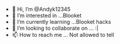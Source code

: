 - 👋 Hi, I’m @Andyk12345
- 👀 I’m interested in ...Blooket
- 🌱 I’m currently learning ...Blooket hacks
- 💞️ I’m looking to collaborate on ...     :|
- 📫 How to reach me ... Not allowed to tell

<!---
Andyk12345/Andyk12345 is a ✨ special ✨ repository because its `README.md` (this file) appears on your GitHub profile.
You can click the Preview link to take a look at your changes.
--->
